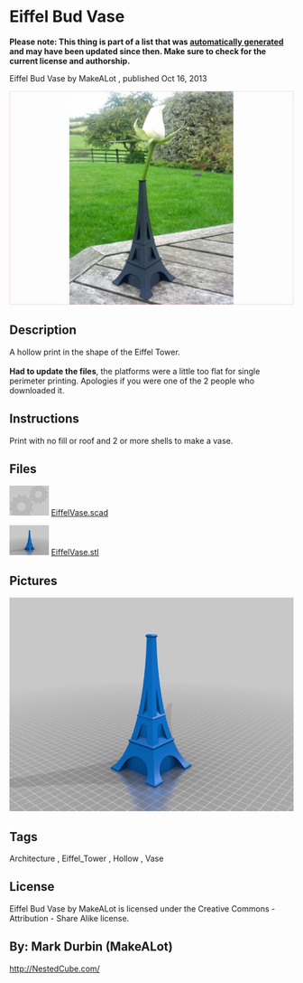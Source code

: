 Eiffel Bud Vase
===============
**Please note: This thing is part of a list that was [automatically generated](https://github.com/carlosgs/export-things) and may have been updated since then. Make sure to check for the current license and authorship.**  

Eiffel Bud Vase  by MakeALot , published Oct 16, 2013

![Image](img/bud_vase_047_display_large.jpg)

Description
--------
A hollow print in the shape of the Eiffel Tower.  <br />
<br />
__Had to update the files__, the platforms were a little too flat for single perimeter printing. Apologies if you were one of the 2 people who downloaded it.

Instructions
--------
Print with no fill or roof and 2 or more shells to make a vase.

Files
--------
[![Image](img/Gears_preview_tinycard.jpg)](EiffelVase.scad)
 [ EiffelVase.scad](EiffelVase.scad)  

[![Image](img/EiffelVase_preview_tinycard.jpg)](EiffelVase.stl)
 [ EiffelVase.stl](EiffelVase.stl)  



Pictures
--------
![Image](img/EiffelVase_display_large.jpg)


Tags
--------
Architecture , Eiffel_Tower , Hollow , Vase  

  

License
--------
Eiffel Bud Vase by MakeALot is licensed under the Creative Commons - Attribution - Share Alike license.  



By: Mark Durbin (MakeALot)
--------
<http://NestedCube.com/>